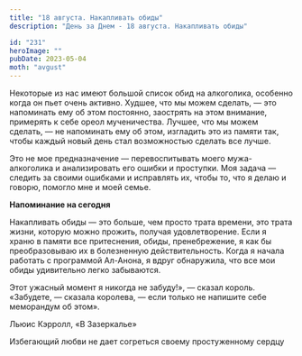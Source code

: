 ```yaml
---
title: "18 августа. Накапливать обиды"
description: "День за Днем - 18 августа. Накапливать обиды"

id: "231"
heroImage: ""
pubDate: 2023-05-04
moth: "avgust"
---
```


Некоторые из нас имеют большой список обид на алкоголика, особенно когда он
пьет очень активно. Худшее, что мы можем сделать, — это напоминать ему об этом
постоянно, заострять на этом внимание, примерять к себе ореол мученичества.
Лучшее, что мы можем сделать, — не напоминать ему об этом, изгладить это из
памяти так, чтобы каждый новый день стал возможностью сделать все лучше.

Это не мое предназначение — перевоспитывать моего мужа-алкоголика и
анализировать его ошибки и проступки. Моя задача — следить за своими ошибками
и исправлять их, чтобы то, что я делаю и говорю, помогло мне и моей семье.

**Напоминание на сегодня**

Накапливать обиды — это больше, чем просто трата времени, это трата жизни,
которую можно прожить, получая удовлетворение. Если я храню в памяти все
притеснения, обиды, пренебрежение, я как бы преобразовываю их в болезненную
действительность. Когда я начала работать с программой Ал-Анона, я вдруг
обнаружила, что все мои обиды удивительно легко забываются.

Этот ужасный момент я никогда не забуду!», — сказал король. «Забудете, —
сказала королева, — если только не напишите себе меморандум об этом».

Льюис Кэрролл, «В Зазеркалье»

Избегающий любви не дает согреться своему простуженному сердцу
